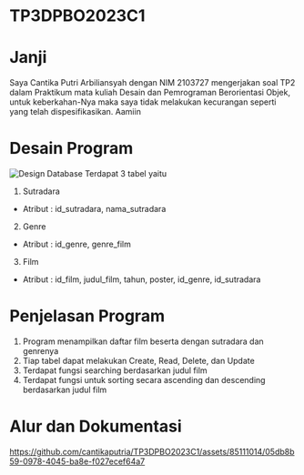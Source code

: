 # TP3DPBO2023C1

# Janji
Saya Cantika Putri Arbiliansyah dengan NIM 2103727 mengerjakan soal TP2 dalam Praktikum mata kuliah Desain dan Pemrograman Berorientasi Objek, untuk keberkahan-Nya maka saya tidak melakukan kecurangan seperti yang telah dispesifikasikan. Aamiin

# Desain Program
![Design Database](https://github.com/cantikaputria/TP3DPBO2023C1/assets/85111014/05a32d15-65bf-4055-b59f-eb382eebae05)
Terdapat 3 tabel yaitu
1. Sutradara 
  - Atribut : id_sutradara, nama_sutradara
2. Genre
  - Atribut : id_genre, genre_film
3. Film
  - Atribut : id_film, judul_film, tahun, poster, id_genre, id_sutradara

# Penjelasan Program
1. Program menampilkan daftar film beserta dengan sutradara dan genrenya
2. Tiap tabel dapat melakukan Create, Read, Delete, dan Update
3. Terdapat fungsi searching berdasarkan judul film
4. Terdapat fungsi untuk sorting secara ascending dan descending berdasarkan judul film

# Alur dan Dokumentasi
https://github.com/cantikaputria/TP3DPBO2023C1/assets/85111014/05db8b59-0978-4045-ba8e-f027ecef64a7
